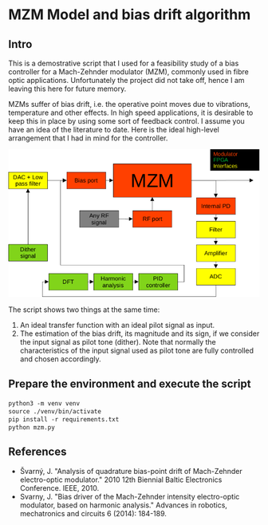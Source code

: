 # MZM Model and bias drift algorithm

## Intro
This is a demostrative script that I used for a feasibility study of a bias controller for a Mach-Zehnder modulator (MZM), commonly used in fibre optic applications. Unfortunately the project did not take off, hence I am leaving this here for future memory.

MZMs suffer of bias drift, i.e. the operative point moves due to vibrations, temperature and other effects. In high speed applications, it is desirable to keep this in place by using some sort of feedback control. I assume you have an idea of the literature to date. Here is the ideal high-level arrangement that I had in mind for the controller.

![Ideal block diagram](res/block_diagram.png)

The script shows two things at the same time:
1. An ideal transfer function with an ideal pilot signal as input.
2. The estimation of the bias drift, its magnitude and its sign, if we consider the input signal as pilot tone (dither). Note that normally the characteristics of the input signal used as pilot tone are fully controlled and chosen accordingly.

## Prepare the environment and execute the script
```
python3 -m venv venv
source ./venv/bin/activate
pip install -r requirements.txt
python mzm.py
```

## References
- Švarný, J. "Analysis of quadrature bias-point drift of Mach-Zehnder electro-optic modulator." 2010 12th Biennial Baltic Electronics Conference. IEEE, 2010.
- Svarny, J. "Bias driver of the Mach-Zehnder intensity electro-optic modulator, based on harmonic analysis." Advances in robotics, mechatronics and circuits 6 (2014): 184-189.
